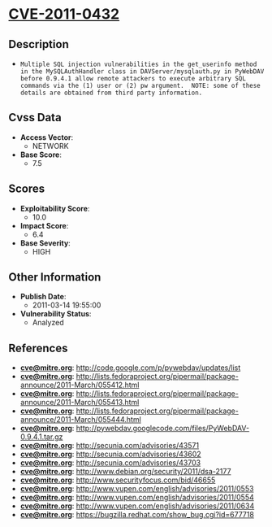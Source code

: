 
# [CVE-2011-0432](http://code.google.com/p/pywebdav/updates/list)

## Description

- `Multiple SQL injection vulnerabilities in the get_userinfo method in the MySQLAuthHandler class in DAVServer/mysqlauth.py in PyWebDAV before 0.9.4.1 allow remote attackers to execute arbitrary SQL commands via the (1) user or (2) pw argument.  NOTE: some of these details are obtained from third party information.`

## Cvss Data

- **Access Vector**:
  - NETWORK
- **Base Score**:
  - 7.5

## Scores

- **Exploitability Score**:
  - 10.0
- **Impact Score**:
  - 6.4
- **Base Severity**:
  - HIGH

## Other Information

- **Publish Date**:
  - 2011-03-14 19:55:00
- **Vulnerability Status**:
  - Analyzed

## References

- **cve@mitre.org**: http://code.google.com/p/pywebdav/updates/list
- **cve@mitre.org**: http://lists.fedoraproject.org/pipermail/package-announce/2011-March/055412.html
- **cve@mitre.org**: http://lists.fedoraproject.org/pipermail/package-announce/2011-March/055413.html
- **cve@mitre.org**: http://lists.fedoraproject.org/pipermail/package-announce/2011-March/055444.html
- **cve@mitre.org**: http://pywebdav.googlecode.com/files/PyWebDAV-0.9.4.1.tar.gz
- **cve@mitre.org**: http://secunia.com/advisories/43571
- **cve@mitre.org**: http://secunia.com/advisories/43602
- **cve@mitre.org**: http://secunia.com/advisories/43703
- **cve@mitre.org**: http://www.debian.org/security/2011/dsa-2177
- **cve@mitre.org**: http://www.securityfocus.com/bid/46655
- **cve@mitre.org**: http://www.vupen.com/english/advisories/2011/0553
- **cve@mitre.org**: http://www.vupen.com/english/advisories/2011/0554
- **cve@mitre.org**: http://www.vupen.com/english/advisories/2011/0634
- **cve@mitre.org**: https://bugzilla.redhat.com/show_bug.cgi?id=677718
